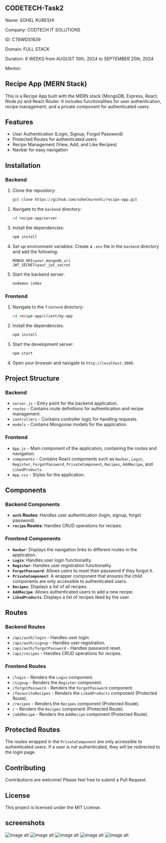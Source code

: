 ## CODETECH-Task2

Name: SOHEL KURESHI

Company: CODTECH IT SOLUTIONS

ID: CT6WDS1639

Domain: FULL STACK

Duration: 6 WEEKS from AUGUST 10th, 2024 to SEPTEMBER 25th, 2024

Mentor:


## Recipe App (MERN Stack)

This is a Recipe App built with the MERN stack (MongoDB, Express, React, Node.js) and React Router. It includes functionalities for user authentication, recipe management, and a private component for authenticated users.

## Features

- User Authentication (Login, Signup, Forgot Password)
- Protected Routes for authenticated users
- Recipe Management (View, Add, and Like Recipes)
- Navbar for easy navigation

## Installation

### Backend

1. Clone the repository:
    ```bash
    git clone https://github.com/sohelkureshi/recipe-app.git
    ```
2. Navigate to the `backend` directory:
    ```bash
    cd recipe-app/server
    ```
3. Install the dependencies:
    ```bash
    npm install
    ```
4. Set up environment variables:
    Create a `.env` file in the `backend` directory and add the following:
    ```env
    MONGO_URI=your_mongodb_uri
    JWT_SECRET=your_jwt_secret
    ```

5. Start the backend server:
    ```bash
    nodemon index
    ```

### Frontend

1. Navigate to the `frontend` directory:
    ```bash
    cd recipe-app/client/my-app
    ```
2. Install the dependencies:
    ```bash
    npm install
    ```
3. Start the development server:
    ```bash
    npm start
    ```
4. Open your browser and navigate to `http://localhost:3000`.

## Project Structure

### Backend

- `server.js` - Entry point for the backend application.
- `routes` - Contains route definitions for authentication and recipe management.
- `controllers` - Contains controller logic for handling requests.
- `models` - Contains Mongoose models for the application.

### Frontend

- `App.js` - Main component of the application, containing the routes and navigation.
- `components` - Contains React components such as `Navbar`, `Login`, `Register`, `ForgotPassword`, `PrivateComponent`, `Recipes`, `AddRecipe`, and `LikedProducts`.
- `App.css` - Styles for the application.

## Components

### Backend Components

- **`auth` Routes**: Handles user authentication (login, signup, forgot password).
- **`recipe` Routes**: Handles CRUD operations for recipes.

### Frontend Components

- **`Navbar`**: Displays the navigation links to different routes in the application.
- **`Login`**: Handles user login functionality.
- **`Register`**: Handles user registration functionality.
- **`ForgotPassword`**: Allows users to reset their password if they forgot it.
- **`PrivateComponent`**: A wrapper component that ensures the child components are only accessible to authenticated users.
- **`Recipes`**: Displays a list of all recipes.
- **`AddRecipe`**: Allows authenticated users to add a new recipe.
- **`LikedProducts`**: Displays a list of recipes liked by the user.

## Routes

### Backend Routes

- `/api/auth/login` - Handles user login.
- `/api/auth/signup` - Handles user registration.
- `/api/auth/forgotPassword` - Handles password reset.
- `/api/recipes` - Handles CRUD operations for recipes.

### Frontend Routes

- `/login` - Renders the `Login` component.
- `/signup` - Renders the `Register` component.
- `/forgotPassword` - Renders the `ForgotPassword` component.
- `/favouriteRecipes` - Renders the `LikedProducts` component (Protected Route).
- `/recipes` - Renders the `Recipes` component (Protected Route).
- `/` - Renders the `Recipes` component (Protected Route).
- `/addRecipe` - Renders the `AddRecipe` component (Protected Route).

## Protected Routes

The routes wrapped in the `PrivateComponent` are only accessible to authenticated users. If a user is not authenticated, they will be redirected to the login page.

## Contributing

Contributions are welcome! Please feel free to submit a Pull Request.

## License

This project is licensed under the MIT License.
## screenshots
![image alt](https://github.com/sohelkureshi/CODETECH-Task2/blob/74a7fadb2375bbd5b485be07a46073ef4d76d5eb/screenshots/1.png)
![image alt](https://github.com/sohelkureshi/CODETECH-Task2/blob/74a7fadb2375bbd5b485be07a46073ef4d76d5eb/screenshots/2.png)
![image alt](https://github.com/sohelkureshi/CODETECH-Task2/blob/74a7fadb2375bbd5b485be07a46073ef4d76d5eb/screenshots/3.png)
![image alt](https://github.com/sohelkureshi/CODETECH-Task2/blob/74a7fadb2375bbd5b485be07a46073ef4d76d5eb/screenshots/4.png)
![image alt](https://github.com/sohelkureshi/CODETECH-Task2/blob/74a7fadb2375bbd5b485be07a46073ef4d76d5eb/screenshots/5.png)






